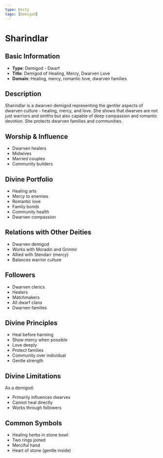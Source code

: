 ```yaml
---
type: Deity
tags: [Demigod]
---
```


# Sharindlar

## Basic Information
- **Type**: Demigod - Dwarf
- **Title**: Demigod of Healing, Mercy, Dwarven Love
- **Domain**: Healing, mercy, romantic love, dwarven families

## Description
Sharindlar is a dwarven demigod representing the gentler aspects of dwarven culture - healing, mercy, and love. She shows that dwarves are not just warriors and smiths but also capable of deep compassion and romantic devotion. She protects dwarven families and communities.

## Worship & Influence
- Dwarven healers
- Midwives
- Married couples
- Community builders

## Divine Portfolio
- Healing arts
- Mercy to enemies
- Romantic love
- Family bonds
- Community health
- Dwarven compassion

## Relations with Other Deities
- Dwarven demigod
- Works with Moradin and Grimnir
- Allied with Stendarr (mercy)
- Balances warrior culture

## Followers
- Dwarven clerics
- Healers
- Matchmakers
- All dwarf clans
- Dwarven families

## Divine Principles
- Heal before harming
- Show mercy when possible
- Love deeply
- Protect families
- Community over individual
- Gentle strength

## Divine Limitations
As a demigod:
- Primarily influences dwarves
- Cannot heal directly
- Works through followers

## Common Symbols
- Healing herbs in stone bowl
- Two rings joined
- Merciful hand
- Heart of stone (gentle inside)
